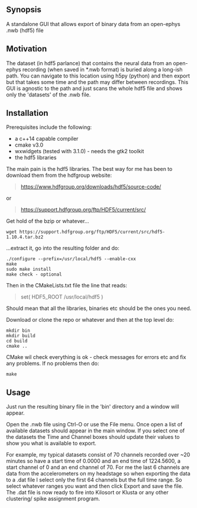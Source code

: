 ## Synopsis

A standalone GUI that allows export of binary data from an open-ephys .nwb (hdf5) file

## Motivation

The dataset (in hdf5 parlance) that contains the neural data from an open-ephys recording
(when saved in *.nwb format) is buried along a long-ish path. You can navigate to this
location using h5py (python) and then export but that takes some time and the path may differ
between recordings. This GUI is agnostic to the path and just scans the whole hdf5 file and
shows only the 'datasets' of the .nwb file.

## Installation

Prerequisites include the following:

* a c++14 capable compiler
* cmake v3.0
* wxwidgets (tested with 3.1.0) - needs the gtk2 toolkit
* the hdf5 libraries

The main pain is the hdf5 libraries. The best way for me has been to download them from the hdfgroup
website:

> https://www.hdfgroup.org/downloads/hdf5/source-code/

or

> https://support.hdfgroup.org/ftp/HDF5/current/src/

Get hold of the bzip or whatever...

```
wget https://support.hdfgroup.org/ftp/HDF5/current/src/hdf5-1.10.4.tar.bz2
```

...extract it, go into the resulting folder and do:

```
./configure --prefix=/usr/local/hdf5 --enable-cxx
make
sudo make install
make check - optional
```

Then in the CMakeLists.txt file the line that reads:

> set( HDF5_ROOT  /usr/local/hdf5 )

Should mean that all the libraries, binaries etc should be the ones you need.

Download or clone the repo or whatever and then at the top level do:

```
mkdir bin
mkdir build
cd build
cmake ..
```

CMake wil check everything is ok - check messages for errors etc and fix any problems.
If no problems then do:

```
make
```

## Usage

Just run the resulting binary file in the 'bin' directory and a window will appear.

Open the .nwb file using Ctrl-O or use the File menu. Once open a list of available
datasets should appear in the main window. If you select one of the datasets the Time
and Channel boxes should update their values to show you what is available to export.

For example, my typical datasets consist of 70 channels recorded over ~20 minutes so have a
start time of 0.0000 and an end time of 1224.5600, a start channel of 0 and an end channel of 70.
For me the last 6 channels are data from the accelerometers on my headstage so when exporting
the data to a .dat file I select only the first 64 channels but the full time range. So select
whatever ranges you want and then click Export and save the file. The .dat file is now ready to
fire into Kilosort or Klusta or any other clustering/ spike assignment program.